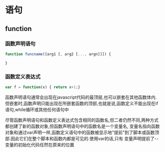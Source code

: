 # 语句

## function
### 函数声明语句
```javascript
function funcname([arg1 [, arg2 [..., argn]]]) {

}
```
### 函数定义表达式
```javascript
var f = function(x) { return x+1;}
```

函数声明语句通常会出现在javascript代码的最顶层,也可以嵌套在其他函数体内.
但嵌套时,函数声明只能出现在所嵌套函数的顶部,也就是说,函数定义不能出现在if语句,while循环或其他任何语句中

尽管函数声明语句和函数定义表达式包含相同的函数名,但二者仍然不同,两种方式都创建了新的函数对象,但函数声明语句中的函数名是一个变量名,
变量名指向函数对象和通过var声明一样,函数定义语句中的函数被显示地"提前"到了脚本或函数顶部.因此它们在整个脚本和函数内都是可见的.使用var的话,只有
变量声明提前了--变量的初始化代码任然在原来的位置
